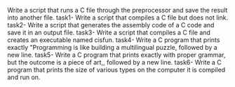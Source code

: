 Write a script that runs a C file through the preprocessor and save the result into another file.
task1- Write a script that compiles a C file but does not link.
task2- Write a script that generates the assembly code of a C code and save it in an output file.
task3- Write a script that compiles a C file and creates an executable named cisfun.
task4- Write a C program that prints exactly "Programming is like building a multilingual puzzle, followed by a new line.
task5- Write a C program that prints exactly with proper grammar, but the outcome is a piece of art,, followed by a new line.
task6- Write a C program that prints the size of various types on the computer it is compiled and run on.
